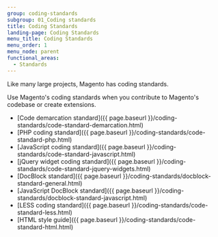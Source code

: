 ```yaml
---
group: coding-standards
subgroup: 01_Coding standards
title: Coding Standards
landing-page: Coding Standards
menu_title: Coding Standards
menu_order: 1
menu_node: parent
functional_areas:
  - Standards
---
```

<!-- This topic is referred to from Magento 2 code! Don't change the [URL](https://glossary.magento.com/url) without informing engineering! -->
<!-- Referring file: contributing.md owned by core -->

Like many large projects, Magento has coding standards.

Use Magento's coding standards when you contribute to Magento's codebase or create extensions.

- [Code demarcation standard]({{ page.baseurl }}/coding-standards/code-standard-demarcation.html)
- [PHP coding standard]({{ page.baseurl }}/coding-standards/code-standard-php.html)
- [JavaScript coding standard]({{ page.baseurl }}/coding-standards/code-standard-javascript.html)
- [jQuery widget coding standard]({{ page.baseurl }}/coding-standards/code-standard-jquery-widgets.html)
- [DocBlock standard]({{ page.baseurl }}/coding-standards/docblock-standard-general.html)
- [JavaScript DocBlock standard]({{ page.baseurl }}/coding-standards/docblock-standard-javascript.html)
- [LESS coding standard]({{ page.baseurl }}/coding-standards/code-standard-less.html)
- [HTML style guide]({{ page.baseurl }}/coding-standards/code-standard-html.html)
